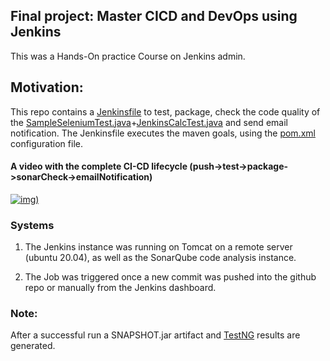 ## Final project: Master CICD and DevOps using Jenkins ##
This was a  Hands-On practice Course on Jenkins admin.

## Motivation: ##
This repo contains a [Jenkinsfile](https://github.com/rolandoworks/jenkinsMavenTestNGSeleniumInt/blob/master/Jenkinsfile) to test, package, check the code quality of the [SampleSeleniumTest.java](https://github.com/rolandoworks/jenkinsMavenTestNGSeleniumInt/blob/master/src/test/java/com/rdiaz/training/jenkins/SampleSeleniumTest.java)+[JenkinsCalcTest.java](https://github.com/rolandoworks/jenkinsMavenTestNGSeleniumInt/blob/master/src/test/java/com/rdiaz/training/jenkins/JenkinsCalcTest.java) and send email notification. The Jenkinsfile executes the maven goals, using the [pom.xml](https://github.com/rolandoworks/jenkinsMavenTestNGSeleniumInt/blob/master/pom.xml) configuration file.

#### A video with the complete CI-CD lifecycle (push->test->package->sonarCheck->emailNotification) ####
[![img)](view)](https://user-images.githubusercontent.com/54998736/177230697-67409199-6c23-48fa-bf3d-65ae28f3b100.mp4)

### Systems ###
1) The Jenkins instance was running on Tomcat on a remote server (ubuntu 20.04), as well as the SonarQube code analysis instance.

2) The Job was triggered once a new commit was pushed into the github repo or manually from the Jenkins dashboard.

### Note: ###
After a successful run a SNAPSHOT.jar artifact and [TestNG](https://github.com/rolandoworks/jenkinsMavenTestNGSeleniumInt/blob/master/testng.xml) results are generated.
